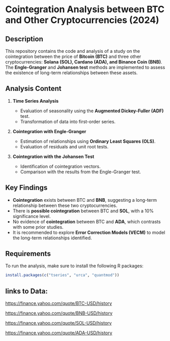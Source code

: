 # Cointegration Analysis between BTC and Other Cryptocurrencies (2024)

## Description
This repository contains the code and analysis of a study on the cointegration between the price of **Bitcoin (BTC)** and three other cryptocurrencies: **Solana (SOL), Cardano (ADA), and Binance Coin (BNB)**. The **Engle-Granger** and **Johansen test** methods are implemented to assess the existence of long-term relationships between these assets.

## Analysis Content
1. **Time Series Analysis**
   - Evaluation of seasonality using the **Augmented Dickey-Fuller (ADF)** test.
   - Transformation of data into first-order series.

2. **Cointegration with Engle-Granger**
   - Estimation of relationships using **Ordinary Least Squares (OLS)**.
   - Evaluation of residuals and unit root tests.

3. **Cointegration with the Johansen Test**
   - Identification of cointegration vectors.
   - Comparison with the results from the Engle-Granger test.

## Key Findings
- **Cointegration** exists between BTC and **BNB**, suggesting a long-term relationship between these two cryptocurrencies.
- There is **possible cointegration** between BTC and **SOL**, with a 10% significance level.
- No evidence of **cointegration** between BTC and **ADA**, which contrasts with some prior studies.
- It is recommended to explore **Error Correction Models (VECM)** to model the long-term relationships identified.

## Requirements
To run the analysis, make sure to install the following R packages:
```r
install.packages(c("tseries", "urca", "quantmod"))
```

## links to Data:

https://finance.yahoo.com/quote/BTC-USD/history

https://finance.yahoo.com/quote/BNB-USD/history

https://finance.yahoo.com/quote/SOL-USD/history

https://finance.yahoo.com/quote/ADA-USD/history
